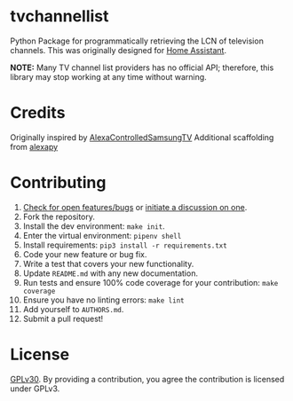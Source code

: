 # tvchannellist

Python Package for programmatically retrieving the LCN of television channels. This was originally designed for [Home Assistant](https://www.home-assistant.io/).

**NOTE:** Many TV channel list providers has no official API; therefore, this library may stop
working at any time without warning.

# Credits
Originally inspired by [AlexaControlledSamsungTV](https://github.com/eclair4151/AlexaControlledSamsungTV) 
Additional scaffolding from [alexapy](https://gitlab.com/keatontaylor/alexapy)

# Contributing
1.  [Check for open features/bugs](https://github.com/tulindo/tvchannellist/issues)
  or [initiate a discussion on one](https://github.com/tulindo/tvchannellist/issues/new).
2.  Fork the repository.
3.  Install the dev environment: `make init`.
4.  Enter the virtual environment: `pipenv shell`
5.  Install requirements: `pip3 install -r requirements.txt`
6.  Code your new feature or bug fix.
7.  Write a test that covers your new functionality.
8.  Update `README.md` with any new documentation.
9.  Run tests and ensure 100% code coverage for your contribution: `make coverage`
10. Ensure you have no linting errors: `make lint`
11. Add yourself to `AUTHORS.md`.
12. Submit a pull request!

# License
[GPLv30](LICENSE). By providing a contribution, you agree the contribution is licensed under GPLv3.
